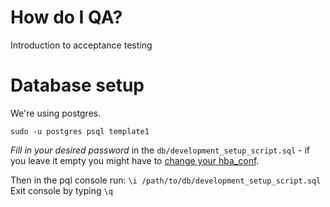 # How do I QA?
Introduction to acceptance testing


# Database setup

We're using postgres.

`sudo -u postgres psql template1`

*Fill in your desired password* in the `db/development_setup_script.sql` - if you leave it empty you might have to [change your hba_conf](https://gist.github.com/p1nox/4953113).

Then in the pql console run: `\i /path/to/db/development_setup_script.sql`
Exit console by typing `\q`

